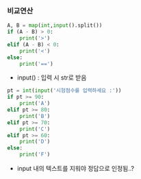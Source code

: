### 비교연산
```py
A, B = map(int,input().split())
if (A - B) > 0:
    print('>')
elif (A - B) < 0:
    print('<')
else:
    print('==')
```
- input() : 입력 시 str로 받음

```py
pt = int(input('시험점수를 입력하세요 :'))
if pt >= 90:
    print('A')
elif pt >= 80:
    print('B')
elif pt >= 70:
    print('C')
elif pt >= 60:
    print('D')
else:
    print('F')
```
- input 내의 텍스트를 지워야 정답으로 인정됨..?